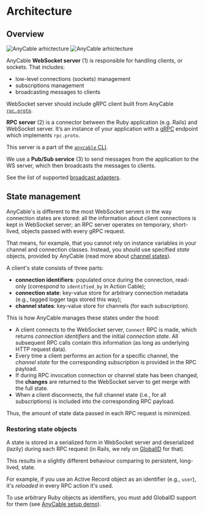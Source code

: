 # Architecture

## Overview

<img class="is-light" alt="AnyCable arhictecture" src="/assets/images/scheme.png">
<img class="is-dark" alt="AnyCable arhictecture" src="/assets/images/scheme_invert.png">

AnyCable **WebSocket server** (1) is responsible for handling clients, or sockets. That includes:

- low-level connections (sockets) management
- subscriptions management
- broadcasting messages to clients

WebSocket server should include gRPC client built from AnyCable [`rpc.proto`](misc/rpc_proto.md).

**RPC server** (2) is a connector between the Ruby application (e.g. Rails) and WebSocket server. It’s an instance of your application with a [gRPC](https://grpc.io) endpoint which implements `rpc.proto`.

This server is a part of the [`anycable` CLI](ruby/cli.md).

We use a **Pub/Sub service** (3) to send messages from the application to the WS server, which then broadcasts the messages to clients.

See the list of supported [broadcast adapters](ruby/broadcast_adapters.md).

## State management

AnyCable's is different to the most WebSocket servers in the way connection states are stored: all the information about client connections is kept in WebSocket server; an RPC server operates on temporary, short-lived, objects passed with every gRPC request.

That means, for example, that you cannot rely on instance variables in your channel and connection classes. Instead, you should use specified _state_ objects, provided by AnyCable (read more about [channel states](rails/channels_state.md)).

A client's state consists of three parts:

- **connection identifiers**: populated once during the connection, read-only (correspond to `identified_by` in Action Cable);
- **connection state**: key-value store for arbitrary connection metadata (e.g., tagged logger tags stored this way);
- **channel states**: key-value store for channels (for each subscription).

This is how AnyCable manages these states under the hood:

- A client connects to the WebSocket server, `Connect` RPC is made, which returns _connection identifiers_ and the initial _connection state_. All subsequent RPC calls contain this information (as long as underlying HTTP request data).
- Every time a client performs an action for a specific channel, the _channel state_ for the corresponding subscription is provided in the RPC payload.
- If during RPC invocation connection or channel state has been changed, the **changes** are returned to the WebSocket server to get merge with the full state.
- When a client disconnects, the full channel state (i.e., for all subscriptions) is included into the corresponding RPC payload.

Thus, the amount of state data passed in each RPC request is minimized.

### Restoring state objects

A state is stored in a serialized form in WebSocket server and deserialized (lazily) during each RPC request (in Rails, we rely on [GlobalID](https://github.com/rails/globalid) for that).

This results in a slightly different behaviour comparing to persistent, long-lived, state.

For example, if you use an Active Record object as an identifier (e.g., `user`), it's _reloaded_ in every RPC action it's used.

To use arbitrary Ruby objects as identifiers, you must add GlobalID support for them (see [AnyCable setup demo](https://github.com/anycable/anycable_rails_demo/pull/2)).
